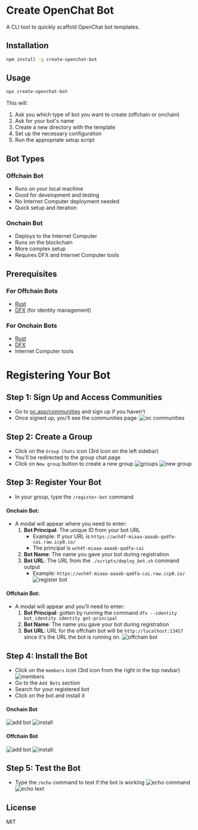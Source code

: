 # Create OpenChat Bot

A CLI tool to quickly scaffold OpenChat bot templates.

## Installation

```bash
npm install -g create-openchat-bot
```

## Usage

```bash
npx create-openchat-bot
```

This will:
1. Ask you which type of bot you want to create (offchain or onchain)
2. Ask for your bot's name
3. Create a new directory with the template
4. Set up the necessary configuration
5. Run the appropriate setup script

## Bot Types

### Offchain Bot
- Runs on your local machine
- Good for development and testing
- No Internet Computer deployment needed
- Quick setup and iteration

### Onchain Bot
- Deploys to the Internet Computer
- Runs on the blockchain
- More complex setup
- Requires DFX and Internet Computer tools

## Prerequisites

### For Offchain Bots
- [Rust](https://www.rust-lang.org/tools/install)
- [DFX](https://internetcomputer.org/docs/current/developer-docs/setup/install/) (for identity management)

### For Onchain Bots
- [Rust](https://www.rust-lang.org/tools/install)
- [DFX](https://internetcomputer.org/docs/current/developer-docs/setup/install/)
- Internet Computer tools

# Registering Your Bot

## Step 1: Sign Up and Access Communities
- Go to [oc.app/communities](https://oc.app/communities) and sign up if you haven't
- Once signed up, you'll see the communities page:
![oc communities](./images/communities.png)

## Step 2: Create a Group
- Click on the `Group Chats` icon (3rd icon on the left sidebar)
- You'll be redirected to the group chat page
- Click on `New group` button to create a new group
![groups](./images/groups.png)
![new group](./images/newgroup.png)

## Step 3: Register Your Bot
- In your group, type the `/register-bot` command

#### Onchain Bot:
- A modal will appear where you need to enter:
  1. **Bot Principal**: The unique ID from your bot URL
     - Example: If your URL is `https://wch4f-miaaa-aaaab-qadfa-cai.raw.icp0.io/`
     - The principal is `wch4f-miaaa-aaaab-qadfa-cai`
  2. **Bot Name**: The name you gave your bot during registration
  3. **Bot URL**: The URL from the `./scripts/deploy_bot.sh` command output
     - Example: `https://wch4f-miaaa-aaaab-qadfa-cai.raw.icp0.io/`
![register bot](./images/registerbot.png)

#### Offchain Bot: 
- A modal will appear and you'll need to enter: 
   1. **Bot Principal**: gotten by running the command `dfx --identity bot_identity identity get-principal`
   2. **Bot Name**: The name you gave your bot during registration
   3. **Bot URL**: URL for the offchain bot will be `http://localhost:13457` since it's the URL the bot is running on. 
![offchain bot](./images/registeroffchain.png)

## Step 4: Install the Bot
- Click on the `members` icon (3rd icon from the right in the top navbar)
![members](./images/members.png)
- Go to the `Add Bots` section
- Search for your registered bot
- Click on the bot and install it

#### Onchain Bot
![add bot](./images/addbots.png)
![install](./images/install.png)

#### Offchain Bot
![add bot](./images/echoffchain.png)
![install](./images/installoffchain.png)

## Step 5: Test the Bot
- Type the `/echo` command to test if the bot is working
![echo command](./images/echocommand.png)
![echo text](./images/echotext.png)

## License

MIT 